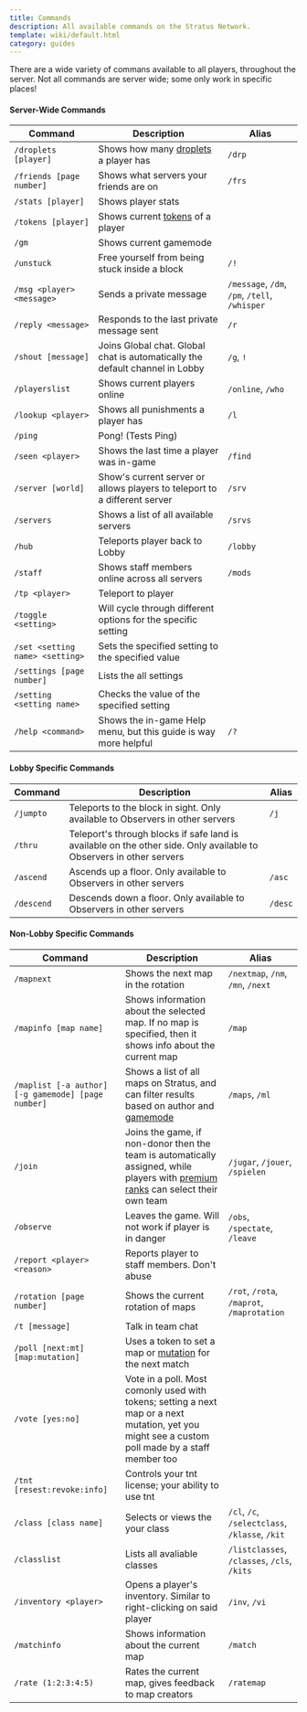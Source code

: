 ```yaml
---
title: Commands
description: All available commands on the Stratus Network.
template: wiki/default.html
category: guides
---
```


There are a wide variety of commans available to all players, throughout the server. Not all commands are server wide; some only work in specific places!

#### Server-Wide Commands

|Command|Description|Alias|
|-----|-----|-----|
|`/droplets [player]`|Shows how many [droplets](https://mcresourcepile.github.io/addon-project/wiki/gameplay/droplets) a player has|`/drp`|
|`/friends [page number]`|Shows what servers your friends are on|`/frs`|
|`/stats [player]`|Shows player stats||
|`/tokens [player]`|Shows current [tokens](https://mcresourcepile.github.io/addon-project/wiki/gameplay/tokens) of a player||
|`/gm`|Shows current gamemode||
|`/unstuck`|Free yourself from being stuck inside a block|`/!`|
|`/msg <player> <message>`|Sends a private message|`/message`, `/dm`, `/pm`, `/tell`, `/whisper`|
|`/reply <message>`|Responds to the last private message sent|`/r`|
|`/shout [message]`|Joins Global chat. Global chat is automatically the default channel in Lobby|`/g`, `!`|
|`/playerslist`|Shows current players online|`/online`, `/who`|
|`/lookup <player>`|Shows all punishments a player has|`/l`|
|`/ping`|Pong! (Tests Ping)||
|`/seen <player>`|Shows the last time a player was in-game|`/find`|
|`/server [world]`|Show's current server or allows players to teleport to a different server|`/srv`|
|`/servers`|Shows a list of all available servers|`/srvs`|
|`/hub`|Teleports player back to Lobby|`/lobby`|
|`/staff`|Shows staff members online across all servers|`/mods`|
|`/tp <player>`|Teleport to player||
|`/toggle <setting>`|Will cycle through different options for the specific setting||
|`/set <setting name> <setting>`|Sets the specified setting to the specified value||
|`/settings [page number]`|Lists the all settings||
|`/setting <setting name>`|Checks the value of the specified setting||
|`/help <command>`|Shows the in-game Help menu, but this guide is way more helpful|`/?`|


#### Lobby Specific Commands

|Command|Description|Alias|
|-----|-----|-----|
|`/jumpto`|Teleports to the block in sight. Only available to Observers in other servers|`/j`|
|`/thru`|Teleport's through blocks if safe land is available on the other side. Only available to Observers in other servers||
|`/ascend`|Ascends up a floor. Only available to Observers in other servers|`/asc`|
|`/descend`|Descends down a floor. Only available to Observers in other servers|`/desc`|

#### Non-Lobby Specific Commands 

|Command|Description|Alias|
|-----|-----|-----|
|`/mapnext`|Shows the next map in the rotation|`/nextmap`, `/nm`, `/mn`, `/next`|
|`/mapinfo [map name]`|Shows information about the selected map. If no map is specified, then it shows info about the current map|`/map`|
|`/maplist [-a author] [-g gamemode] [page number]`|Shows a list of all maps on Stratus, and can filter results based on author and [gamemode](https://mcresourcepile.github.io/addon-project/wiki/gamemodes)|`/maps`, `/ml`|
|`/join`|Joins the game, if non-donor then the team is automatically assigned, while players with [premium ranks](https://mcresourcepile.github.io/addon-project/wiki/ranks) can select their own team|`/jugar`, `/jouer`, `/spielen`| 
|`/observe`|Leaves the game. Will not work if player is in danger|`/obs`, `/spectate`, `/leave`|
|`/report <player> <reason>`|Reports player to staff members. Don't abuse||
|`/rotation [page number]`|Shows the current rotation of maps|`/rot`, `/rota`, `/maprot`, `/maprotation`|
|`/t [message]`|Talk in team chat||
|`/poll [next:mt] [map:mutation]`|Uses a token to set a map or [mutation](https://mcresourcepile.github.io/addon-project/wiki/gameplay/mutation) for the next match||
|`/vote [yes:no]`|Vote in a poll. Most comonly used with tokens; setting a next map or a next mutation, yet you might see a custom poll made by a staff member too||
|`/tnt [resest:revoke:info]`|Controls your tnt license; your ability to use tnt||
|`/class [class name]`|Selects or views the your class|`/cl`, `/c`, `/selectclass`, `/klasse`, `/kit`|
|`/classlist`|Lists all avaliable classes|`/listclasses`, `/classes`, `/cls`, `/kits`| 
|`/inventory <player>`|Opens a player's inventory. Similar to right-clicking on said player|`/inv`, `/vi`|
|`/matchinfo`|Shows information about the current map|`/match`|
|`/rate (1:2:3:4:5)`|Rates the current map, gives feedback to map creators|`/ratemap`|
